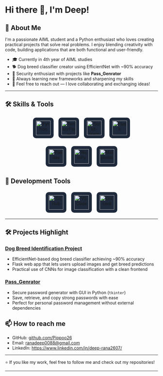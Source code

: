 # Hi there 👋, I'm Deep! 

## 🚀 About Me
I'm a passionate AIML student and a Python enthusiast who loves creating practical projects that solve real problems. I enjoy blending creativity with code, building applications that are both functional and user-friendly.

- 🎓 Currently in 4th year of AIML studies  
- 🐕 Dog breed classifier creator using EfficientNet with ~90% accuracy  
- 🔐 Security enthusiast with projects like **Pass_Genrator**  
- 🌱 Always learning new frameworks and sharpening my skills  
- 💬 Feel free to reach out — I love collaborating and exchanging ideas!

---

## 🛠️ Skills & Tools

<p align="center">
  <span style="background:#1e293b; border-radius:10px; padding:10px; display:inline-block; margin:6px;">
    <img src="https://skillicons.dev/icons?i=python&theme=dark" alt="Python" height="48" />
  </span>
  <span style="background:#1e293b; border-radius:10px; padding:10px; display:inline-block; margin:6px;">
    <img src="https://skillicons.dev/icons?i=tensorflow&theme=dark" alt="TensorFlow" height="48" />
  </span>
  <span style="background:#1e293b; border-radius:10px; padding:10px; display:inline-block; margin:6px;">
    <img src="https://skillicons.dev/icons?i=scikitlearn&theme=dark" alt="Scikit-learn" height="48" />
  </span>
  <span style="background:#1e293b; border-radius:10px; padding:10px; display:inline-block; margin:6px;">
    <img src="https://skillicons.dev/icons?i=flask&theme=dark" alt="Flask" height="48" />
  </span>
</p>
<p align = "center">
 <span style="background:#1e293b; border-radius:10px; padding:10px; display:inline-block; margin:6px;">
  <img src="https://img.icons8.com/?size=100&id=xSkewUSqtErH&format=png&color=000000" alt="Pandas" height="48" />
 </span>
 <span style="background:#1e293b; border-radius:10px; padding:10px; display:inline-block; margin:6px;">
  <img src="https://www.svgrepo.com/show/354127/numpy.svg" alt="NumPy" height="48" />
 </span>
 <span style="background:#1e293b; border-radius:10px; padding:10px; display:inline-block; margin:6px;">
  <img src="https://upload.wikimedia.org/wikipedia/commons/8/84/Matplotlib_icon.svg" alt="Matplotlib" height="48" />
 </span>
</p>


## 🔧 Development Tools

<p align="center">
  <span style="background:#1e293b; border-radius:10px; padding:10px; display:inline-block; margin:6px;">
  <img src="https://skillicons.dev/icons?i=github&theme=dark" alt="GitHub" height="48" />
</span>
<span style="background:#1e293b; border-radius:10px; padding:10px; display:inline-block; margin:6px;">
  <img src="https://skillicons.dev/icons?i=vscode&theme=dark" alt="VS Code" height="48" />
</span>
<span style="background:#1e293b; border-radius:10px; padding:10px; display:inline-block; margin:6px;">
  <img src="https://skillicons.dev/icons?i=discord&theme=dark" alt="Discord" height="48" />
</span>
</p>

---


## 🛠️ Projects Highlight

### [Dog Breed Identification Project](https://github.com/Pippoo26/Dog_Breed_Identification_Project)
- EfficientNet-based dog breed classifier achieving ~90% accuracy  
- Flask web app that lets users upload images and get breed predictions  
- Practical use of CNNs for image classification with a clean frontend  

### [Pass_Genrator](https://github.com/Pippoo26/Pass_Genrator)
- Secure password generator with GUI in Python (`tkinter`)  
- Save, retrieve, and copy strong passwords with ease  
- Perfect for personal password management without external dependencies  

## 📫 How to reach me  
- GitHub: [github.com/Pippoo26](https://github.com/Pippoo26)  
- Email: ranadeep0088@gmail.com 
- LinkedIn: https://www.linkedin.com/in/deep-rana2607/

---

⭐️ If you like my work, feel free to follow me and check out my repositories!

---

